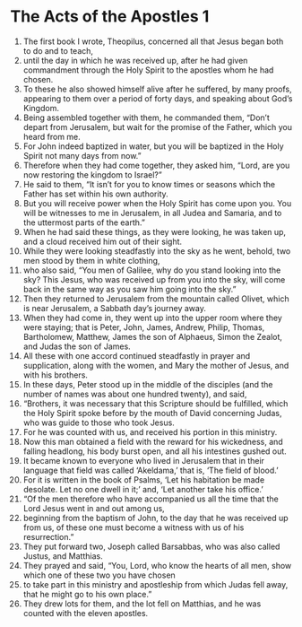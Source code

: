 ﻿
# The Acts of the Apostles 1
1. The first book I wrote, Theopilus, concerned all that Jesus began both to do and to teach, 
2. until the day in which he was received up, after he had given commandment through the Holy Spirit to the apostles whom he had chosen. 
3. To these he also showed himself alive after he suffered, by many proofs, appearing to them over a period of forty days, and speaking about God’s Kingdom. 
4. Being assembled together with them, he commanded them, “Don’t depart from Jerusalem, but wait for the promise of the Father, which you heard from me. 
5. For John indeed baptized in water, but you will be baptized in the Holy Spirit not many days from now.” 
6. Therefore when they had come together, they asked him, “Lord, are you now restoring the kingdom to Israel?” 
7. He said to them, “It isn’t for you to know times or seasons which the Father has set within his own authority. 
8. But you will receive power when the Holy Spirit has come upon you. You will be witnesses to me in Jerusalem, in all Judea and Samaria, and to the uttermost parts of the earth.” 
9. When he had said these things, as they were looking, he was taken up, and a cloud received him out of their sight. 
10. While they were looking steadfastly into the sky as he went, behold, two men stood by them in white clothing, 
11. who also said, “You men of Galilee, why do you stand looking into the sky? This Jesus, who was received up from you into the sky, will come back in the same way as you saw him going into the sky.” 
12. Then they returned to Jerusalem from the mountain called Olivet, which is near Jerusalem, a Sabbath day’s journey away. 
13. When they had come in, they went up into the upper room where they were staying; that is Peter, John, James, Andrew, Philip, Thomas, Bartholomew, Matthew, James the son of Alphaeus, Simon the Zealot, and Judas the son of James. 
14. All these with one accord continued steadfastly in prayer and supplication, along with the women, and Mary the mother of Jesus, and with his brothers. 
15. In these days, Peter stood up in the middle of the disciples (and the number of names was about one hundred twenty), and said, 
16. “Brothers, it was necessary that this Scripture should be fulfilled, which the Holy Spirit spoke before by the mouth of David concerning Judas, who was guide to those who took Jesus. 
17. For he was counted with us, and received his portion in this ministry. 
18. Now this man obtained a field with the reward for his wickedness, and falling headlong, his body burst open, and all his intestines gushed out. 
19. It became known to everyone who lived in Jerusalem that in their language that field was called ‘Akeldama,’ that is, ‘The field of blood.’ 
20. For it is written in the book of Psalms, ‘Let his habitation be made desolate. Let no one dwell in it;’ and, ‘Let another take his office.’ 
21. “Of the men therefore who have accompanied us all the time that the Lord Jesus went in and out among us, 
22. beginning from the baptism of John, to the day that he was received up from us, of these one must become a witness with us of his resurrection.” 
23. They put forward two, Joseph called Barsabbas, who was also called Justus, and Matthias. 
24. They prayed and said, “You, Lord, who know the hearts of all men, show which one of these two you have chosen 
25. to take part in this ministry and apostleship from which Judas fell away, that he might go to his own place.” 
26. They drew lots for them, and the lot fell on Matthias, and he was counted with the eleven apostles. 
